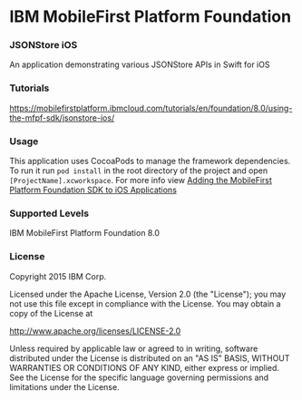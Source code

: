 IBM MobileFirst Platform Foundation
===
### JSONStore iOS
An application demonstrating various JSONStore APIs in Swift for iOS

### Tutorials
https://mobilefirstplatform.ibmcloud.com/tutorials/en/foundation/8.0/using-the-mfpf-sdk/jsonstore-ios/

### Usage
This application uses CocoaPods to manage the framework dependencies. To run it run `pod install` in the root directory of the project and open `[ProjectName].xcworkspace`. For more info view [Adding the MobileFirst Platform Foundation SDK to iOS Applications](https://mobilefirstplatform.ibmcloud.com/tutorials/en/foundation/8.0/adding-the-mfpf-sdk/ios/)

### Supported Levels
IBM MobileFirst Platform Foundation 8.0

### License
Copyright 2015 IBM Corp.

Licensed under the Apache License, Version 2.0 (the "License");
you may not use this file except in compliance with the License.
You may obtain a copy of the License at

http://www.apache.org/licenses/LICENSE-2.0

Unless required by applicable law or agreed to in writing, software
distributed under the License is distributed on an "AS IS" BASIS,
WITHOUT WARRANTIES OR CONDITIONS OF ANY KIND, either express or implied.
See the License for the specific language governing permissions and
limitations under the License.
